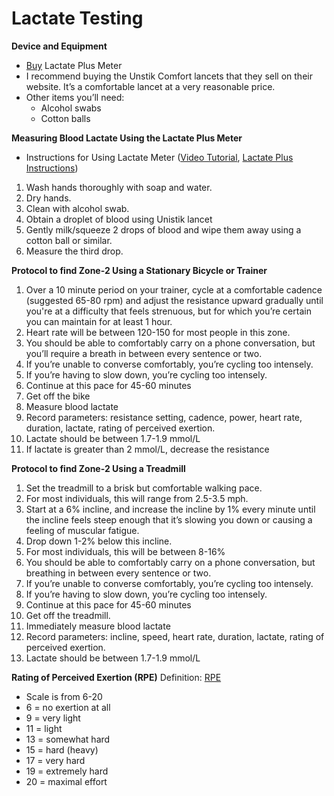 # Lactate Testing

**Device and Equipment**
- [Buy](https://lactateplusmeter.store/) Lactate Plus Meter
- I recommend buying the Unstik Comfort lancets that they sell on their website. It’s a comfortable lancet at a very reasonable price.
- Other items you’ll need:
	- Alcohol swabs
	- Cotton balls

**Measuring Blood Lactate Using the Lactate Plus Meter**
- Instructions for Using Lactate Meter ([Video Tutorial](https://www.youtube.com/watch?v=a5Rnjo7mNsc&authuser=0), [Lactate Plus Instructions](https://www.novabiomedical.com/lactate-plus/))

1. Wash hands thoroughly with soap and water.
2. Dry hands.
3. Clean with alcohol swab.
4. Obtain a droplet of blood using Unistik lancet
5. Gently milk/squeeze 2 drops of blood and wipe them away using a cotton ball or similar.
6. Measure the third drop.

**Protocol to find Zone-2 Using a Stationary Bicycle or Trainer**
1. Over a 10 minute period on your trainer, cycle at a comfortable cadence (suggested 65-80 rpm) and adjust the resistance upward gradually until you're at a difficulty that feels strenuous, but for which you’re certain you can maintain for at least 1 hour.
2. Heart rate will be between 120-150 for most people in this zone.
3. You should be able to comfortably carry on a phone conversation, but you’ll require a breath in between every sentence or two.
4. If you’re unable to converse comfortably, you’re cycling too intensely.
5. If you’re having to slow down, you’re cycling too intensely.
6. Continue at this pace for 45-60 minutes
3. Get off the bike
4. Measure blood lactate
5. Record parameters: resistance setting, cadence, power, heart rate, duration, lactate, rating of perceived exertion.
6. Lactate should be between 1.7-1.9 mmol/L
7. If lactate is greater than 2 mmol/L, decrease the resistance 

**Protocol to find Zone-2 Using a Treadmill**
1. Set the treadmill to a brisk but comfortable walking pace.
2. For most individuals, this will range from 2.5-3.5 mph.
3. Start at a 6% incline, and increase the incline by 1% every minute until the incline feels steep enough that it’s slowing you down or causing a feeling of muscular fatigue.
4. Drop down 1-2% below this incline.
5. For most individuals, this will be between 8-16%
3. You should be able to comfortably carry on a phone conversation, but breathing in between every sentence or two.
4. If you’re unable to converse comfortably, you’re cycling too intensely.
5. If you’re having to slow down, you’re cycling too intensely.
6. Continue at this pace for 45-60 minutes
3. Get off the treadmill.
4. Immediately measure blood lactate
5. Record parameters: incline, speed, heart rate, duration, lactate, rating of perceived exertion.
6. Lactate should be between 1.7-1.9 mmol/L


**Rating of Perceived Exertion (RPE)**
Definition: [RPE](https://www.cdc.gov/physicalactivity/basics/measuring/exertion.htm)

- Scale is from 6-20
- 6 = no exertion at all
- 9 = very light
- 11 = light
- 13 = somewhat hard
- 15 = hard (heavy)
- 17 = very hard
- 19 = extremely hard
- 20 = maximal effort



